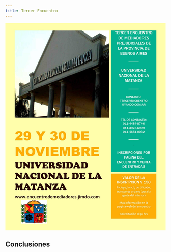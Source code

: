 ```yaml
---
title: Tercer Encuentro
---
```

![](/images/uploads/980631_10202493717493294_2132302745_o.jpg)

## Conclusiones
